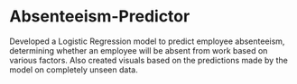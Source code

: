 # Absenteeism-Predictor
Developed a Logistic Regression model to predict employee absenteeism, determining whether an employee will be absent from work based on various factors.
Also created visuals based on the predictions made by the model on completely unseen data.
